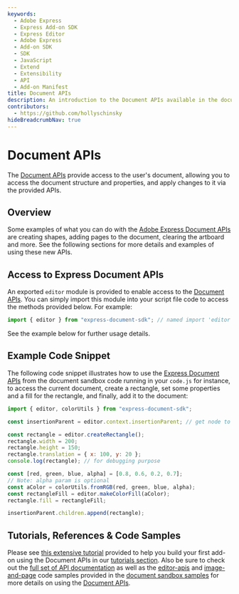 ```yaml
---
keywords:
  - Adobe Express
  - Express Add-on SDK
  - Express Editor
  - Adobe Express
  - Add-on SDK
  - SDK
  - JavaScript
  - Extend
  - Extensibility
  - API
  - Add-on Manifest
title: Document APIs
description: An introduction to the Document APIs available in the document sandbox.
contributors:
  - https://github.com/hollyschinsky
hideBreadcrumbNav: true
---
```


# Document APIs

The [Document APIs](./classes/editor.md) provide access to the user's document, allowing you to access the document structure and properties, and apply changes to it via the provided APIs.

## Overview

Some examples of what you can do with the [Adobe Express Document APIs](./classes/editor.md) are creating shapes, adding pages to the document, clearing the artboard and more. See the following sections for more details and examples of using these new APIs.

## Access to Express Document APIs

An exported `editor` module is provided to enable access to the [Document APIs](./classes/editor.md). You can simply import this module into your script file code to access the methods provided below. For example:

```js
import { editor } from "express-document-sdk"; // named import 'editor' from express-document-sdk module
```

See the example below for further usage details.

## Example Code Snippet

The following code snippet illustrates how to use the [Express Document APIs](./classes/editor.md) from the document sandbox code running in your `code.js` for instance, to access the current document, create a rectangle, set some properties and a fill for the rectangle, and finally, add it to the document:

```js
import { editor, colorUtils } from "express-document-sdk";

const insertionParent = editor.context.insertionParent; // get node to insert content into

const rectangle = editor.createRectangle();
rectangle.width = 200;
rectangle.height = 150;
rectangle.translation = { x: 100, y: 20 };
console.log(rectangle); // for debugging purpose

const [red, green, blue, alpha] = [0.8, 0.6, 0.2, 0.7];
// Note: alpha param is optional
const aColor = colorUtils.fromRGB(red, green, blue, alpha);
const rectangleFill = editor.makeColorFill(aColor);
rectangle.fill = rectangleFill;

insertionParent.children.append(rectangle);
```

## Tutorials, References & Code Samples

Please see [this extensive tutorial](../../../guides/learn/how_to/tutorials/grids-addon.md) provided to help you build your first add-on using the Document APIs in our [tutorials section](../../../guides/learn/how_to/tutorials/index.md). Also be sure to check out the [full set of API documentation](classes/editor.md) as well as the [editor-apis](https://github.com/AdobeDocs/express-add-on-samples/tree/main/document-sandbox-samples/editor-apis) and [image-and-page](https://github.com/AdobeDocs/express-add-on-samples/tree/main/document-sandbox-samples/image-and-page) code samples provided in the [document sandbox samples](https://github.com/AdobeDocs/express-add-on-samples/tree/main/document-sandbox-samples) for more details on using the [Document APIs](./classes/editor.md).
